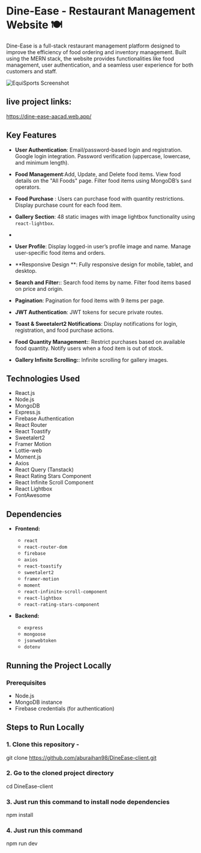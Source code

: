 # Dine-Ease - Restaurant Management Website 🍽️

Dine-Ease is a full-stack restaurant management platform designed to improve the efficiency of food ordering and inventory management. Built using the MERN stack, the website provides functionalities like food management, user authentication, and a seamless user experience for both customers and staff.

![EquiSports Screenshot](https://i.postimg.cc/CxDqmzsR/Screenshot-56.png)

## live project links:
https://dine-ease-aacad.web.app/

## Key Features

- **User Authentication**: Email/password-based login and registration. Google login integration. Password verification (uppercase, lowercase, and minimum length).

- **Food Management**:Add, Update, and Delete food items. View food details on the "All Foods" page. Filter food items using MongoDB’s `$and` operators.


- **Food Purchase** : Users can purchase food with quantity restrictions. Display purchase count for each food item.

- **Gallery Section**: 48 static images with image lightbox functionality using `react-lightbox`.
- 
- **User Profile**: Display logged-in user’s profile image and name. Manage user-specific food items and orders.

- **Responsive Design **: Fully responsive design for mobile, tablet, and desktop.

- **Search and Filter:**: Search food items by name. Filter food items based on price and origin.

- **Pagination**: Pagination for food items with 9 items per page.

- **JWT Authentication**: JWT tokens for secure private routes.

- **Toast & Sweetalert2 Notifications**: Display notifications for login, registration, and food purchase actions.

- **Food Quantity Management:**: Restrict purchases based on available food quantity. Notify users when a food item is out of stock.

- **Gallery Infinite Scrolling:**: Infinite scrolling for gallery images.

## Technologies Used

- React.js
- Node.js
- MongoDB
- Express.js
- Firebase Authentication
- React Router
- React Toastify
- Sweetalert2
- Framer Motion
- Lottie-web
- Moment.js
- Axios
- React Query (Tanstack)
- React Rating Stars Component
- React Infinite Scroll Component
- React Lightbox
- FontAwesome

## Dependencies

- **Frontend:**
  - `react`
  - `react-router-dom`
  - `firebase`
  - `axios`
  - `react-toastify`
  - `sweetalert2`
  - `framer-motion`
  - `moment`
  - `react-infinite-scroll-component`
  - `react-lightbox`
  - `react-rating-stars-component`

- **Backend:**
  - `express`
  - `mongoose`
  - `jsonwebtoken`
  - `dotenv`

## Running the Project Locally

### Prerequisites
- Node.js
- MongoDB instance
- Firebase credentials (for authentication)

## Steps to Run Locally

### 1. Clone this repository -
git clone https://github.com/aburaihan98/DineEase-client.git

### 2. Go to the cloned project directory
cd DineEase-client

### 3. Just run this command to install node dependencies
npm install

### 4. Just run this command
npm run dev


